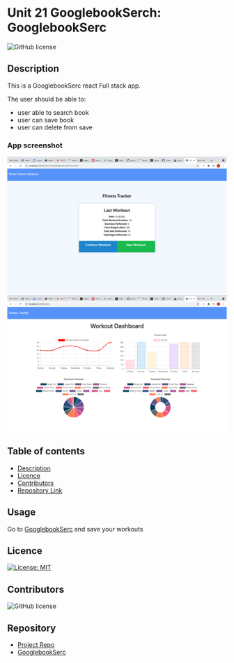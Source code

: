 #  Unit 21 GooglebookSerch: GooglebookSerc
![GitHub license](https://img.shields.io/badge/Made%20by-%40niyati7892-orange)


## Description 

This is a GooglebookSerc react Full stack app.

The user should be able to:

  * user able to search book
  * user can save book
  * user can delete from save 

### App screenshot
![screenshot1](https://github.com/niyati7892/-Workout-Tracker/blob/main/shot1.png)
![screenshot2](https://github.com/niyati7892/-Workout-Tracker/blob/main/shot2.png)

## Table of contents

- [Description](#Description)
- [Licence](#Licence)
- [Contributors](#Contributors)
- [Repository Link](#Repository)
 

## Usage

Go to [GooglebookSerc](https://peaceful-journey-20198.herokuapp.com/) and save your workouts

## Licence

[![License: MIT](https://img.shields.io/badge/License-MIT-yellow.svg)](https://opensource.org/licenses/MIT)

## Contributors

![GitHub license](https://img.shields.io/badge/Made%20by-%40niyati7892-orange)


## Repository

- [Project Repo](https://github.com/niyati7892/-Workout-Tracker)
- [GooglebookSerc](https://peaceful-journey-20198.herokuapp.com/)

